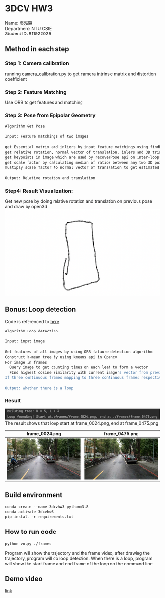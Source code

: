 # **3DCV HW3**
Name: 吳泓毅  
Department: NTU CSIE  
Student ID: R11922029 


## **Method in each step**
### **Step 1: Camera calibration**
running camera_calibration.py to get camera intrinsic matrix and distortion coefficient  
### **Step 2: Feature Matching**
Use ORB to get features and matching
### **Step 3: Pose from Epipolar Geometry**
```sh
Algorithm Get Pose

Input: Feature matchings of two images

get Essential matrix and inliers by input feature matchings using findEssentialMat api in Opencv
get relative rotation, normal vector of translation, inlers and 3D triangulated points by using recoverPose api in Opencv
get keypoints in image which are used by recoverPose api on inter-loop(previous image pair and current image pair)
get scale factor by calculating median of ratios between any two 3D points(correspondence to 2D keypoints) distance in current triangulated point set and previous triangulated point set 
multiply scale factor to normal vector of translation to get estimated relative translation

Output: Relative rotation and translation
```
### **Step4: Result Visualization:**
Get new pose by doing relative rotation and translation on previous pose and draw by open3d
![](./images/trajectory.png)

## **Bonus: Loop detection**
Code is referenced to [here](https://github.com/itswcg/DBow-Python)
```sh
Algorithm Loop detection

Input: input image

Get features of all images by using ORB fataure detection algorithm
Construct k-mean tree by using kmeans api in Opencv
For image in frames
  Query image to get counting times on each leaf to form a vector
  FInd highest cosine similarity with current image's vector from previous images, cosine similarity should >= 0.9 and there are more than 30 frames between two images
If three continuous frames mapping to three continuous frames respectively before, then there is a loop

Output: whether there is a loop
```
### **Result**
![](./images/loop_detection.png)
The result shows that loop start at frame_0024.png, end at frame_0475.png

frame_0024.png|frame_0475.png
|:-:|:-:|
![](./frames/frame_0024.png)|![](./frames/frame_0475.png)


## **Build environment**
```shell
conda create --name 3dcvhw3 python=3.8 
conda activate 3dcvhw3
pip install -r requirements.txt 
```

## **How to run code**
```shell
python vo.py ./frames
```
Program will show the trajectory and the frame video, after drawing the trajectory, program will do loop detection. When there is a loop, program will show the start frame and end frame of the loop on the command line.

## **Demo video**
[link](https://youtu.be/xaIv8VYsjoM)

